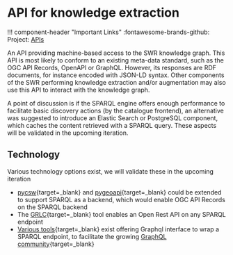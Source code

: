 # API for knowledge extraction

!!! component-header "Important Links"
    :fontawesome-brands-github: Project: [APIs](https://github.com/orgs/soilwise-he/projects/9)

An API providing machine-based access to the SWR knowledge graph. This API is most likely to conform to an existing meta-data standard, such as the OGC API Records, OpenAPI or GraphQL. However, its responses are RDF documents, for instance encoded with JSON-LD syntax. Other components of the SWR performing knowledge extraction and/or augmentation may also use this API to interact with the knowledge graph.

A point of discussion is if the SPARQL engine offers enough performance to facilitate basic discovery actions (by the catalogue frontend), an alternative was suggested to introduce an Elastic Search or PostgreSQL component, which caches the content retrieved with a SPARQL query. These aspects will be validated in the upcoming iteration.

## Technology

Various technology options exist, we will validate these in the upcoming iteration

- [pycsw](https://pycsw.org){target=_blank} and [pygeoapi](https://pygeoapi.org){target=_blank} could be extended to support SPARQL as a backend, which would enable OGC API Records on the SPARQL backend
- The [GRLC](https://grlc.io/){target=_blank} tool enables an Open Rest API on any SPARQL endpoint
- [Various tools](https://github.com/dbcls/grasp){target=_blank} exist offering Graphql interface to wrap a SPARQL endpoint, to facilitate the growing [GraphQL community](https://graphql.com/){target=_blank}
